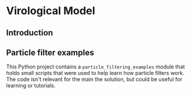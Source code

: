 # Virological Model

## Introduction


## Particle filter examples

This Python project contains a `particle_filtering_examples` module that holds small 
 scripts that were used to help learn how particle filters work. The code isn't relevant
 for the main the solution, but could be useful for learning or tutorials.
 